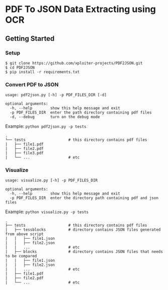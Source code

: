 # PDF To JSON Data Extracting using OCR

## Getting Started

### Setup
```
$ git clone https://github.com/xploiter-projects/PDF2JSON.git
$ cd PDF2JSON
$ pip install -r requirements.txt
```

### Convert PDF to JSON
```
usage: pdf2json.py [-h] -p PDF_FILES_DIR [-d]

optional arguments:
  -h, --help        show this help message and exit
  -p PDF_FILES_DIR  enter the path directory containing pdf files
  -d, --debug       turn on the debug mode

```
Example: ```python pdf2json.py -p tests```

    .
    └── tests                   # this directory contains pdf files 
    |   ├── file1.pdf
    |   ├── file2.pdf
    |   ├── file3.pdf
    |   └── ...                 # etc

### Visualize
```
usage: visualize.py [-h] -p PDF_FILES_DIR

optional arguments:
  -h, --help        show this help message and exit
  -p PDF_FILES_DIR  enter the directory path containing pdf and json files

```
Example: ```python visualize.py -p tests```

    .
    ├── tests                   # this directory contains pdf files 
    |   ├── tessblocks          # directory contains JSON files generated from above script 
    |   |   ├── file1.json
    |   |   ├── file2.json
    |   |   ...                 # etc
    |   ├── blocks              # directory contains JSON files that needs to be compared
    |   |   ├── file1.json
    |   |   ├── file2.json
    |   |   ...                 # etc
    |   ├── file1.pdf
    |   ├── file2.pdf
    |   └── ...                 # etc
